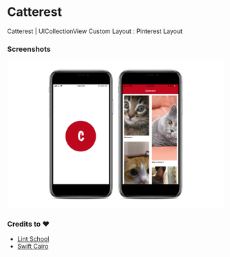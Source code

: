 # Catterest

Catterest | UICollectionView Custom Layout : Pinterest Layout



### Screenshots 
![Catterest](/caterest.png)


### Credits to :heart: 

* [Lint School](https://twitter.com/lintschool)
* [Swift Cairo](http://twitter.com/SwiftCairo/)

